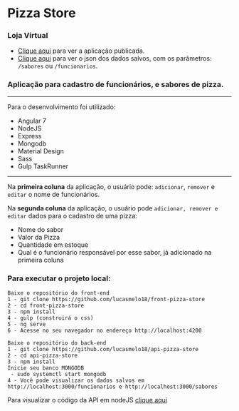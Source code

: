 # Pizza Store
### Loja Virtual
* [Clique aqui](https://pizzastorefront.herokuapp.com/) para ver a aplicação publicada.
* [Clique aqui](https://pizzastoreapi.herokuapp.com/) para ver o json dos dados salvos, com os parâmetros: `/sabores` ou `/funcionarios`.

### Aplicação para cadastro de funcionários, e sabores de pizza.
---

Para o desenvolvimento foi utilizado:
* Angular 7
* NodeJS
* Express
* Mongodb
* Material Design
* Sass
* Gulp TaskRunner

---

Na **primeira coluna** da aplicação, o usuário pode: `adicionar`, `remover` e `editar` o nome de funcionários.

Na **segunda coluna** da aplicação, o usuário pode `adicionar, remover e editar` dados para o cadastro de uma pizza:
- Nome do sabor
- Valor da Pizza
- Quantidade em estoque
- Qual é o funcionário responsável por esse sabor, já adicionado na primeira coluna 

### Para executar o projeto local:
~~~
Baixe o repositório do front-end
1 - git clone https://github.com/lucasmelo18/front-pizza-store
2 - cd front-pizza-store
3 - npm install
4 - gulp (construirá o css)
5 - ng serve 
6 - Acesse no seu navegador no endereço http://localhost:4200

Baixe o repositório do back-end
1 - git clone https://github.com/lucasmelo18/api-pizza-store
2 - cd api-pizza-store
3 - npm install
Inicie seu banco MONGODB 
 - sudo systemctl start mongodb
4 - Você pode visualizar os dados salvos em http://localhost:3000/funcionarios e http://localhost:3000/sabores

~~~
Para visualizar o código da API em nodeJS [clique aqui](https://github.com/lucasmelo18/api-pizza-store)